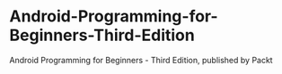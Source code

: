 # Android-Programming-for-Beginners-Third-Edition
Android Programming for Beginners - Third Edition, published by Packt
